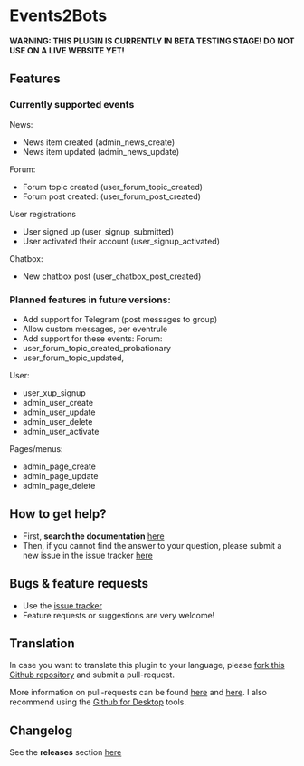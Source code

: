 # Events2Bots #

**WARNING: THIS PLUGIN IS CURRENTLY IN BETA TESTING STAGE! DO NOT USE ON A LIVE WEBSITE YET!**

## Features

### Currently supported events
News:
- News item created (admin_news_create)
- News item updated (admin_news_update)

Forum:
- Forum topic created (user_forum_topic_created)
- Forum post created: (user_forum_post_created)

User registrations
- User signed up (user_signup_submitted)
- User activated their account (user_signup_activated)

Chatbox:
- New chatbox post (user_chatbox_post_created)

### Planned features in future versions:
- Add support for Telegram (post messages to group)
- Allow custom messages, per eventrule 
- Add support for these events: 
Forum:
- user_forum_topic_created_probationary
- user_forum_topic_updated, 

User:
- user_xup_signup
- admin_user_create 
- admin_user_update
- admin_user_delete
- admin_user_activate

Pages/menus:
- admin_page_create 
- admin_page_update
- admin_page_delete


## How to get help? ##

* First, **search the documentation** [here](https://tijnk.gitbook.io/events2bots/)
* Then, if you cannot find the answer to your question, please submit a new issue in the issue tracker [here](https://github.com/Moc/events2bots/issues)

## Bugs &  feature requests ##
* Use the [issue tracker](https://github.com/Moc/events2bots/issues)
* Feature requests or suggestions are very welcome!

## Translation ##
In case you want to translate this plugin to your language, please [fork this Github repository](https://help.github.com/articles/fork-a-repo) and submit a pull-request.

More information on pull-requests can be found [here](https://help.github.com/articles/using-pull-requests) and [here](http://guides.github.com/overviews/flow/).
I also recommend using the [Github for Desktop](https://desktop.github.com/) tools.

## Changelog ##
See the **releases** section [here](https://github.com/Moc/events2bots/releases)